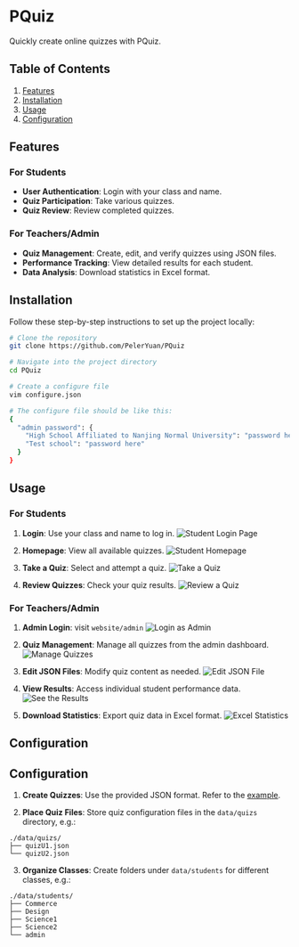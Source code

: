 # PQuiz

Quickly create online quizzes with PQuiz.

## Table of Contents

1. [Features](#features)
2. [Installation](#installation)
3. [Usage](#usage)
4. [Configuration](#configuration)

## Features

### For Students

- **User Authentication**: Login with your class and name.
- **Quiz Participation**: Take various quizzes.
- **Quiz Review**: Review completed quizzes.

### For Teachers/Admin

- **Quiz Management**: Create, edit, and verify quizzes using JSON files.
- **Performance Tracking**: View detailed results for each student.
- **Data Analysis**: Download statistics in Excel format.

## Installation

Follow these step-by-step instructions to set up the project locally:

```bash
# Clone the repository
git clone https://github.com/PelerYuan/PQuiz

# Navigate into the project directory
cd PQuiz

# Create a configure file
vim configure.json

# The configure file should be like this:
{
  "admin password": {
    "High School Affiliated to Nanjing Normal University": "password here",
    "Test school": "password here"
  }
}
```

## Usage

### For Students

1. **Login**: Use your class and name to log in.
   ![Student Login Page](doc/1.png)

2. **Homepage**: View all available quizzes.
   ![Student Homepage](doc/2.png)

3. **Take a Quiz**: Select and attempt a quiz.
   ![Take a Quiz](doc/3.png)

4. **Review Quizzes**: Check your quiz results.
   ![Review a Quiz](doc/4.png)

### For Teachers/Admin

1. **Admin Login**: visit `website/admin`
   ![Login as Admin](doc/5.png)

2. **Quiz Management**: Manage all quizzes from the admin dashboard.
   ![Manage Quizzes](doc/6.png)

3. **Edit JSON Files**: Modify quiz content as needed.
   ![Edit JSON File](doc/7.png)

4. **View Results**: Access individual student performance data.
   ![See the Results](doc/8.png)

5. **Download Statistics**: Export quiz data in Excel format.
   ![Excel Statistics](doc/9.png)

## Configuration

## Configuration

1. **Create Quizzes**: Use the provided JSON format. Refer to the [example](doc/quiz_example.json).

2. **Place Quiz Files**: Store quiz configuration files in the `data/quizs` directory, e.g.:

```
./data/quizs/
├── quizU1.json
└── quizU2.json
```


3. **Organize Classes**: Create folders under `data/students` for different classes, e.g.:

```
./data/students/
├── Commerce
├── Design
├── Science1
├── Science2
└── admin
```